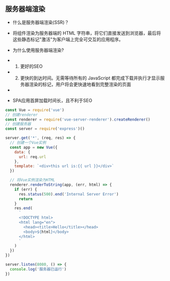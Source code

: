 ## 服务器端渲染
 * 什么是服务器端渲染(SSR)？
 * 将组件渲染为服务器端的 HTML 字符串，将它们直接发送到浏览器，最后将这些静态标记"激活"为客户端上完全可交互的应用程序。

 * 为什么使用服务器端渲染?
 * 1. 更好的SEO
 * 2. 更快的到达时间。无需等待所有的 JavaScript 都完成下载并执行才显示服务器渲染的标记，用户将会更快速地看到完整渲染的页面
 * 
 * SPA应用首屏加载时间长，且不利于SEO

```js
const Vue = require('vue')
// 创建renderer
const renderer = require('vue-server-renderer').createRenderer()
// 创建服务器
const server = require('express')()

server.get('*', (req, res) => {
  // 创建一个Vue实例
  const app = new Vue({
    data: {
      url: req.url
    },
    template: `<div>this url is:{{ url }}</div>`
  })

  // 将Vue实例渲染为HTML
  renderer.renderToString(app, (err, html) => {
    if (err) {
      res.status(500).end('Internal Server Error')
      return
    }
    res.end(
      `
      <!DOCTYPE html>
      <html lang="en">
        <head><title>Hello</title></head>
        <body>${html}</body>
      </html>
      `
    )
  })
})

server.listen(8080, () => {
  console.log('服务器已运行')
})

```
